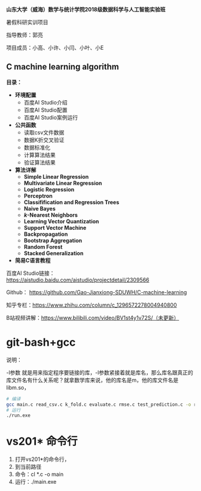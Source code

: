 **山东大学（威海）数学与统计学院2018级数据科学与人工智能实验班**

暑假科研实训项目

指导教师：郭亮

项目成员：小高、小许、小闫、小叶、小E

## C machine learning algorithm

**目录：**

- **环境配置**
  - 百度AI Studio介绍
  - 百度AI Studio配置
  - 百度AI Studio案例运行
- **公共函数**
  - 读取csv文件数据
  - 数据K折交叉验证
  - 数据标准化
  - 计算算法结果
  - 验证算法结果
- **算法详解**
  - **Simple Linear Regression**
  - **Multivariate Linear Regression**
  - **Logistic Regression**
  - **Perceptron**
  - **Classifification and Regression Trees**
  - **Naive Bayes**
  - **$k$-Nearest Neighbors**
  - **Learning Vector Quantization**
  - **Support Vector Machine**
  - **Backpropagation**
  - **Bootstrap Aggregation**
  - **Random Forest**
  - **Stacked Generalization**
- **简易C语言教程**



百度AI Studio链接：https://aistudio.baidu.com/aistudio/projectdetail/2309566

Github： https://github.com/Gao-Jianxiong-SDUWH/C-machine-learning

知乎专栏：https://www.zhihu.com/column/c_1296572278004940800

B站视频讲解：https://www.bilibili.com/video/BV1st4y1v72S/（未更新）



# git-bash+gcc

说明：

-l参数 就是用来指定程序要链接的库，-l参数紧接着就是库名，那么库名跟真正的库文件名有什么关系呢？就拿数学库来说，他的库名是m，他的库文件名是libm.so，

```bash
# 编译
gcc main.c read_csv.c k_fold.c evaluate.c rmse.c test_prediction.c -o run -lm
# 运行
./run.exe
```

# vs201* 命令行

1. 打开vs201*的命令行，
2. 到当前路径
3. 命令：cl *.c -o main
4. 运行：./main.exe
